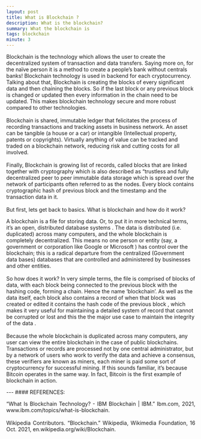 ```yaml
---
layout: post
title: What is Blockchain ?
description: What is the blockchain?
summary: What the blockchain is 
tags: blockchain
minute: 3
---
```

<p style='text-align: justify;'> 

Blockchain is the technology which allows the user to create the decentralized system of transaction and data transfers. Saying more on, for the naïve person it is a method to create a people’s bank without centrals banks! Blockchain technology is used in backend for each cryptocurrency. Talking about that, Blockchain is creating the blocks of every significant data and then chaining the blocks. So if the last block or any previous block is changed or updated then every information in the chain need to be updated. This makes blockchain technology secure and more robust compared to other technologies.
<br>
<br>
Blockchain is shared, immutable ledger that felicitates the process of recording transactions and tracking assets in business network. An asset can be tangible (a house or a car) or intangible (Intellectual property, patents or copyrights). Virtually anything of value can be tracked and traded on a blockchain network, reducing risk and cutting costs for all involved.
<br>
<br>
Finally, Blockchain is growing list of records, called blocks that are linked together with cryptography which is also described as “trustless and fully decentralized peer to peer immutable data storage which is spread over the network of participants often referred to as the nodes. Every block contains cryptographic hash of previous block and the timestamp and the transaction data in it. 
<br>
<br>
But first, lets get back to basics. What is blockchain and how do it work?

A blockchain is a file for storing data. Or, to put it in  more technical terms, it’s an open, distributed database systems . The data is  distributed (i.e. duplicated) across many computers, and the whole  blockchain is completely  decentralized. This means no one person or entity  (say, a government or corporation like Google or Microsoft ) has control over the blockchain;  this is a radical departure from the centralized (Government data bases) databases that are  controlled and administered by businesses and other entities.
<br>
<br>
So how does it work? In very simple terms, the file is comprised of  blocks of data, with each block being connected to the previous block with the hashing code,  forming a chain. Hence the name ‘blockchain’. As well as the data  itself, each block also contains a record of when that block was created  or edited it contains the hash code of the previous block , which makes it very useful for maintaining a detailed system  of record that cannot be corrupted or lost and this the the major use case to maintain the integrity of the data .
<br>
<br>
 Because the whole blockchain is duplicated across many computers,  any user can view the entire blockchain in the case of public blockchains. Transactions or records are  processed not by one central administrator, but by a network of users  who work to verify the data and achieve a consensus, these verifiers are known as miners, each miner is paid some sort of cryptocurrency for successful mining. If this sounds  familiar, it’s because Bitcoin operates in the same way. In fact, Bitcoin is the first example of blockchain in action.

</p>
---
#### REFERENCES:

<p style='text-align: justify;'> 
“What Is Blockchain Technology? - IBM Blockchain | IBM.” Ibm.com, 2021, www.ibm.com/topics/what-is-blockchain.
<br><br>
‌Wikipedia Contributors. “Blockchain.” Wikipedia, Wikimedia Foundation, 16 Oct. 2021, en.wikipedia.org/wiki/Blockchain.
</p>